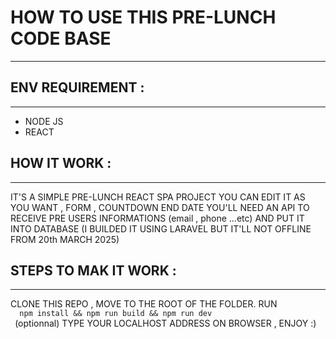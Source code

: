 # HOW TO USE THIS PRE-LUNCH CODE BASE

---

## ENV REQUIREMENT :

--- 

- NODE JS 
- REACT 

## HOW IT WORK :

---

<p>
 IT'S A SIMPLE PRE-LUNCH REACT SPA PROJECT YOU CAN EDIT IT AS YOU WANT , 
 FORM , COUNTDOWN END DATE 
 YOU'LL NEED AN API TO RECEIVE PRE USERS INFORMATIONS (email , phone ...etc) 
 AND PUT IT INTO DATABASE (I BUILDED IT USING LARAVEL BUT IT'LL NOT OFFLINE FROM 20th MARCH 2025) 
</p>


## STEPS TO MAK IT WORK :

---

<p>
 CLONE THIS REPO  , MOVE TO THE ROOT OF THE FOLDER.
 RUN
 <code>
  npm install && npm run build && npm run dev
 </code>
(optionnal) 
 TYPE YOUR LOCALHOST ADDRESS ON BROWSER , ENJOY :)
</p>




